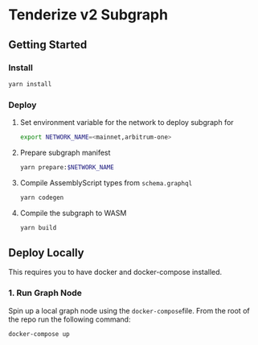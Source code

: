 # Tenderize v2 Subgraph

## Getting Started

### Install

```sh
yarn install
```

### Deploy

1. Set environment variable for the network to deploy subgraph for

   ```sh
   export NETWORK_NAME=<mainnet,arbitrum-one>
   ```

2. Prepare subgraph manifest

   ```sh
   yarn prepare:$NETWORK_NAME
   ```

3. Compile AssemblyScript types from `schema.graphql`

   ```sh
   yarn codegen
   ```

4. Compile the subgraph to WASM

   ```sh
   yarn build
   ```

## Deploy Locally

This requires you to have docker and docker-compose installed.

### 1. Run Graph Node

Spin up a local graph node using the `docker-compose`file. From the root of the repo run the following command:

```sh
docker-compose up
```
